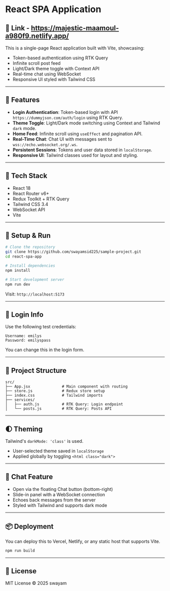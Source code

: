 # React SPA Application

## 🔗 Link - https://majestic-maamoul-a980f9.netlify.app/

This is a single-page React application built with Vite, showcasing:

- Token-based authentication using RTK Query
- Infinite scroll post feed
- Light/Dark theme toggle with Context API
- Real-time chat using WebSocket
- Responsive UI styled with Tailwind CSS

---

## 🚀 Features

- **Login Authentication**: Token-based login with API `https://dummyjson.com/auth/login` using RTK Query.
- **Theme Toggle**: Light/Dark mode switching using Context and Tailwind `dark` mode.
- **Home Feed**: Infinite scroll using `useEffect` and pagination API.
- **Real-Time Chat**: Chat UI with messages sent to `wss://echo.websocket.org/.ws`.
- **Persistent Sessions**: Tokens and user data stored in `localStorage`.
- **Responsive UI**: Tailwind classes used for layout and styling.

---

## 🧱 Tech Stack

- React 18
- React Router v6+
- Redux Toolkit + RTK Query
- Tailwind CSS 3.4
- WebSocket API
- Vite

---

## 🔧 Setup & Run

```bash
# Clone the repository
git clone https://github.com/swayamsid225/sample-project.git
cd react-spa-app

# Install dependencies
npm install

# Start development server
npm run dev
```

Visit: `http://localhost:5173`

---

## 🛂 Login Info

Use the following test credentials:

```
Username: emilys
Password: emilyspass
```

You can change this in the login form.

---

## 📁 Project Structure

```
src/
├── App.jsx              # Main component with routing
├── store.js             # Redux store setup
├── index.css            # Tailwind imports
├── services/
│   ├── auth.js          # RTK Query: Login endpoint
│   └── posts.js         # RTK Query: Posts API
```

---

## 🌓 Theming

Tailwind's `darkMode: 'class'` is used.

- User-selected theme saved in `localStorage`
- Applied globally by toggling `<html class="dark">`

---

## 💬 Chat Feature

- Open via the floating Chat button (bottom-right)
- Slide-in panel with a WebSocket connection
- Echoes back messages from the server
- Styled with Tailwind and supports dark mode

---

## 📦 Deployment

You can deploy this to Vercel, Netlify, or any static host that supports Vite.

```bash
npm run build
```

---

## 📜 License

MIT License © 2025 swayam
